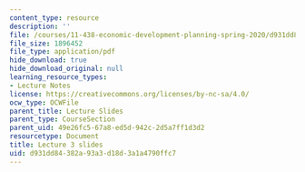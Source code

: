 ```yaml
---
content_type: resource
description: ''
file: /courses/11-438-economic-development-planning-spring-2020/d931dd84382a93a3d18d3a1a4790ffc7_MIT11_438s20_lec3.pdf
file_size: 1896452
file_type: application/pdf
hide_download: true
hide_download_original: null
learning_resource_types:
- Lecture Notes
license: https://creativecommons.org/licenses/by-nc-sa/4.0/
ocw_type: OCWFile
parent_title: Lecture Slides
parent_type: CourseSection
parent_uid: 49e26fc5-67a8-ed5d-942c-2d5a7ff1d3d2
resourcetype: Document
title: Lecture 3 slides
uid: d931dd84-382a-93a3-d18d-3a1a4790ffc7
---
```

